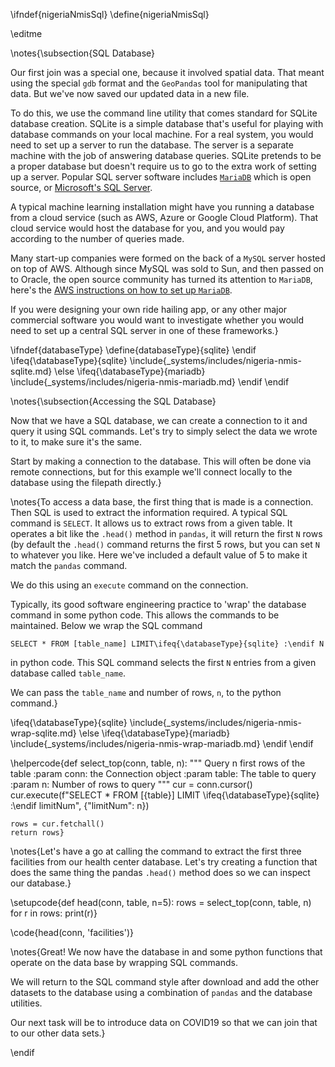\ifndef{nigeriaNmisSql}
\define{nigeriaNmisSql}

\editme

\notes{\subsection{SQL Database}

Our first join was a special one, because it involved spatial data. That meant using the special `gdb` format and the `GeoPandas` tool for manipulating that data. But we've now saved our updated data in a new file. 

To do this, we use the command line utility that comes standard for SQLite database creation. SQLite is a simple database that's useful for playing with database commands on your local machine. For a real system, you would need to set up a server to run the database. The server is a separate machine with the job of answering database queries. SQLite pretends to be a proper database but doesn't require us to go to the extra work of setting up a server. Popular SQL server software includes [`MariaDB`](https://mariadb.org/) which is open source, or [Microsoft's SQL Server](https://www.microsoft.com/en-gb/sql-server/sql-server-2019).

A typical machine learning installation might have you running a database from a cloud service (such as AWS, Azure or Google Cloud Platform). That cloud service would host the database for you, and you would pay according to the number of queries made. 

Many start-up companies were formed on the back of a `MySQL` server hosted on top of AWS. Although since MySQL was sold to Sun, and then passed on to Oracle, the open source community has turned its attention to `MariaDB`, here's the [AWS instructions on how to set up `MariaDB`](https://aws.amazon.com/getting-started/hands-on/create-mariadb-db/).

If you were designing your own ride hailing app, or any other major commercial software you would want to investigate whether you would need to set up a central SQL server in one of these frameworks.}

\ifndef{databaseType}
  \define{databaseType}{sqlite}
\endif
\ifeq{\databaseType}{sqlite}
  \include{_systems/includes/nigeria-nmis-sqlite.md}
\else
  \ifeq{\databaseType}{mariadb}
    \include{_systems/includes/nigeria-nmis-mariadb.md}
  \endif
\endif

\notes{\subsection{Accessing the SQL Database}

Now that we have a SQL database, we can create a connection to it and query it using SQL commands. Let's try to simply select the data we wrote to it, to make sure it's the same.

Start by making a connection to the database. This will often be done via remote connections, but for this example we'll connect locally to the database using the filepath directly.}


\notes{To access a data base, the first thing that is made is a connection. Then SQL is used to extract the information required. A typical SQL command is `SELECT`. It allows us to extract rows from a given table. It operates a bit like the `.head()` method in `pandas`, it will return the first `N` rows (by default the `.head()` command returns the first 5 rows, but you can set `N` to whatever you like. Here we've included a default value of 5 to make it match the `pandas` command.

We do this using an `execute` command on the connection. 

Typically, its good software engineering practice to 'wrap' the database command in some python code. This allows the commands to be maintained. Below we wrap the SQL command

```
SELECT * FROM [table_name] LIMIT\ifeq{\databaseType}{sqlite} :\endif N
```
in python code. This SQL command selects the first `N` entries from a given database called `table_name`.

We can pass the `table_name` and number of rows, `n`, to the python command.}


\ifeq{\databaseType}{sqlite}
  \include{_systems/includes/nigeria-nmis-wrap-sqlite.md}
\else
  \ifeq{\databaseType}{mariadb}
    \include{_systems/includes/nigeria-nmis-wrap-mariadb.md}
  \endif
\endif

\helpercode{def select_top(conn, table,  n):
    """
    Query n first rows of the table
    :param conn: the Connection object
    :param table: The table to query
    :param n: Number of rows to query
    """
    cur = conn.cursor()
    cur.execute(f"SELECT * FROM [{table}] LIMIT \ifeq{\databaseType}{sqlite} :\endif limitNum", {"limitNum": n})

    rows = cur.fetchall()
    return rows}


\notes{Let's have a go at calling the command to extract the first three facilities from our health center database. Let's try creating a function that does the same thing the pandas `.head()` method does so we can inspect our database.}

\setupcode{def head(conn, table, n=5):
  rows = select_top(conn, table, n)
  for r in rows:
      print(r)}
	  
\code{head(conn, 'facilities')}

\notes{Great! We now have the database in  and some python functions that operate on the data base by wrapping SQL commands.

We will return to the SQL command style after download and add the other datasets to the database using a combination of `pandas` and the database utilities.

Our next task will be to introduce data on COVID19 so that we can join that to our other data sets.}

\endif
